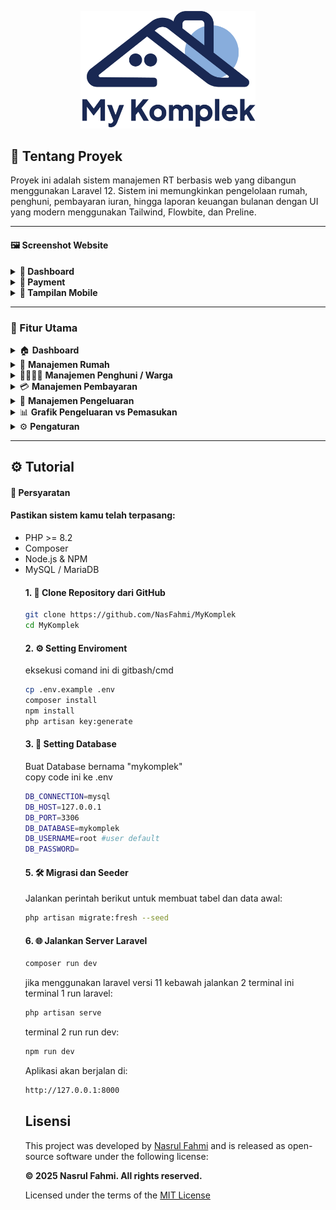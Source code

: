 <p align="center">
  <img src="doc/image/logo.png" alt="Logo Proyek" width="280"/>
</p>

## 📌 Tentang Proyek

Proyek ini adalah sistem manajemen RT berbasis web yang dibangun menggunakan Laravel 12. Sistem ini memungkinkan pengelolaan rumah, penghuni, pembayaran iuran, hingga laporan keuangan bulanan dengan UI yang modern menggunakan Tailwind, Flowbite, dan Preline.

<hr>

#### 🖼️ Screenshot Website

<details>
  <summary><strong>📌 Dashboard</strong></summary>
  <p align="center">
    <img src="doc/image/dashboard.png" alt="Dashboard" width="800"/>
  </p>
</details>

<details>
  <summary><strong>📝 Payment</strong></summary>
  <p align="center">
    <img src="doc/image/payment.png" alt="Form Tambah" width="800"/>
  </p>
</details>

<details>
  <summary><strong>📱 Tampilan Mobile</strong></summary>
  <p align="center">
    <img src="doc/image/mobile_payment.png" alt="Mobile View" width="400"/>
  </p>
</details>
<hr>

### 🚀 Fitur Utama

<details>
  <summary>🏠 <strong>Dashboard</strong></summary>
  <ul>
    <li>Menampilkan ringkasan data penting seperti jumlah rumah, penghuni, total pemasukan, dan pengeluaran secara real-time.</li>
  </ul>
</details>

<details>
  <summary>🏡 <strong>Manajemen Rumah</strong></summary>
  <ul>
    <li>Kelola data rumah, status hunian (tetap / kontrak), dan histori kepemilikan atau penyewaan.</li>
  </ul>
</details>

<details>
  <summary>👨‍👩‍👧‍👦 <strong>Manajemen Penghuni / Warga</strong></summary>
  <ul>
    <li>Tambah, edit, dan kelola data penghuni lengkap dengan status domisili dan relasi keluarga.</li>
  </ul>
</details>

<details>
  <summary>💳 <strong>Manajemen Pembayaran</strong></summary>
  <ul>
    <li>Catat dan pantau pembayaran iuran warga seperti kebersihan dan keamanan, termasuk status lunas atau tunggakan.</li>
  </ul>
</details>

<details>
  <summary>💸 <strong>Manajemen Pengeluaran</strong></summary>
  <ul>
    <li>Dokumentasikan pengeluaran kas RT, lengkap dengan tanggal, deskripsi, dan nominal.</li>
  </ul>
</details>

<details>
  <summary>📊 <strong>Grafik Pengeluaran vs Pemasukan</strong></summary>
  <ul>
    <li>Visualisasi data keuangan bulanan dalam bentuk grafik batang atau garis untuk memudahkan analisis.</li>
  </ul>
</details>

<details>
  <summary>⚙️ <strong>Pengaturan</strong></summary>
  <ul>
    <li>Konfigurasi sistem dasar seperti pengguna/admin sistem,</li>
  </ul>
</details>

<hr>

## ⚙️ Tutorial

#### 🧾 Persyaratan

<h4> Pastikan sistem kamu telah terpasang: </h4>
<ul>
    <li>PHP >= 8.2</li>
    <li>Composer</li>
    <li>Node.js & NPM</li>
    <li>MySQL / MariaDB</li>
</il>

#### 1. 🚀 Clone Repository dari GitHub


```bash
git clone https://github.com/NasFahmi/MyKomplek
cd MyKomplek
```

####  2. ⚙️ Setting Enviroment 
eksekusi comand ini di gitbash/cmd <br>

```bash
cp .env.example .env
composer install
npm install
php artisan key:generate
```


#### 3. 📂 Setting Database
Buat Database bernama "mykomplek" <br>
copy code ini ke .env

```bash
DB_CONNECTION=mysql
DB_HOST=127.0.0.1
DB_PORT=3306
DB_DATABASE=mykomplek
DB_USERNAME=root #user default
DB_PASSWORD=
```

#### 5. 🛠️ Migrasi dan Seeder 
Jalankan perintah berikut untuk membuat tabel dan data awal: <br>

```bash
php artisan migrate:fresh --seed
```


#### 6. 🌐 Jalankan Server Laravel

```bash
composer run dev
```
jika menggunakan laravel versi 11 kebawah jalankan 2 terminal ini
terminal 1 run laravel:
```bash
php artisan serve
```
terminal 2 run run dev:
```bash
npm run dev
```

Aplikasi akan berjalan di:
```bash
http://127.0.0.1:8000
```

##  Lisensi
This project was developed by [Nasrul Fahmi](https://github.com/NasFahmi) and is released as open-source software under the following license:

**© 2025 Nasrul Fahmi. All rights reserved.**

Licensed under the terms of the [MIT License](LICENSE)
